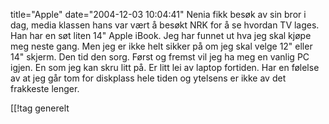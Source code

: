 title="Apple"
date="2004-12-03 10:04:41"
Nenia fikk besøk av sin bror i dag, media klassen hans var vært å besøkt NRK for å se hvordan TV lages. Han har en søt liten 14" Apple iBook. Jeg har funnet ut hva jeg skal kjøpe meg neste gang. Men jeg er ikke helt sikker på om jeg skal velge 12" eller 14" skjerm. Den tid den sorg. Først og fremst vil jeg ha meg en vanlig PC igjen. En som jeg kan skru litt på. Er litt lei av laptop fortiden. Har en følelse av at jeg går tom for diskplass hele tiden og ytelsens er ikke av det frakkeste lenger.

[[!tag  generelt
